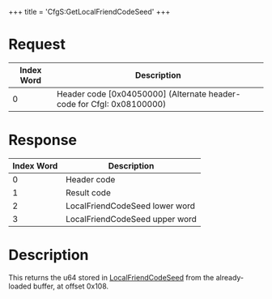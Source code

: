 +++
title = 'CfgS:GetLocalFriendCodeSeed'
+++

# Request

| Index Word | Description                                                             |
|------------|-------------------------------------------------------------------------|
| 0          | Header code \[0x04050000\] (Alternate header-code for CfgI: 0x08100000) |

# Response

| Index Word | Description                    |
|------------|--------------------------------|
| 0          | Header code                    |
| 1          | Result code                    |
| 2          | LocalFriendCodeSeed lower word |
| 3          | LocalFriendCodeSeed upper word |

# Description

This returns the u64 stored in
[LocalFriendCodeSeed](Nandrw/sys/LocalFriendCodeSeed_B "wikilink") from
the already-loaded buffer, at offset 0x108.